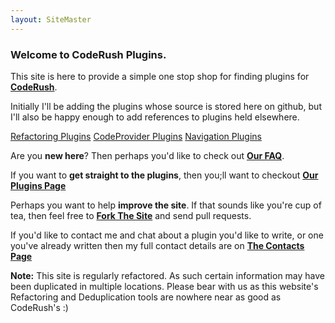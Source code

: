 ```yaml
---
layout: SiteMaster
---
```

### Welcome to CodeRush Plugins.
This site is here to provide a simple one stop shop for finding plugins for [**CodeRush**](http://devexpress.com/CodeRush).

Initially I'll be adding the plugins whose source is stored here on github, but I'll also be happy enough to add references to plugins held elsewhere.

<a href="RefactoringPlugins.html" class="btn btn-primary">Refactoring Plugins</a> <a href="CodeProviderPlugins.html" class="btn btn-primary">CodeProvider Plugins</a> <a href="NavigationPlugins.html" class="btn btn-primary">Navigation Plugins</a>

Are you **new here**? Then perhaps you'd like to check out [**Our FAQ**](./FAQ.html). 

If you want to **get straight to the plugins**, then you;ll want to checkout [**Our Plugins Page**](./Plugins.html) 

Perhaps you want to help **improve the site**. If that sounds like you're cup of tea, then feel free to [**Fork The Site**](https://github.com/RoryBecker/CodeRushPlugins) and send pull requests. 

If you'd like to contact me and chat about a plugin you'd like to write, or one you've already written then my full contact details are on [**The Contacts Page**](./Contact.html)

**Note:** 
This site is regularly refactored. As such certain information may have been duplicated in multiple locations.
Please bear with us as this website's Refactoring and Deduplication tools are nowhere near as good as CodeRush's :)

